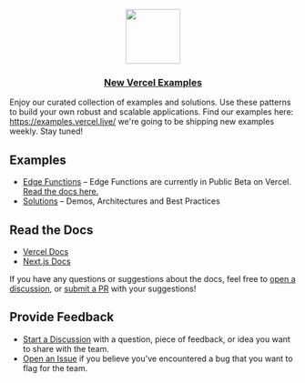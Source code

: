 <p align="center">
  <a href="https://vercel.com">
    <img src="https://assets.vercel.com/image/upload/v1588805858/repositories/vercel/logo.png" height="96">
    <h3 align="center">New Vercel Examples</h3>
  </a>
</p>

Enjoy our curated collection of examples and solutions. Use these patterns to build your own robust and scalable applications.
Find our examples here: https://examples.vercel.live/ we're going to be shipping new examples weekly. Stay tuned! 

## Examples

- [Edge Functions](/edge-functions) – Edge Functions are currently in Public Beta on Vercel. [Read the docs here.](https://vercel.com/docs/concepts/functions/edge-functions)
- [Solutions](/solutions) – Demos, Architectures and Best Practices

## Read the Docs

- [Vercel Docs](https://docs.vercel.com/)
- [Next.js Docs](https://nextjs.org/docs)

If you have any questions or suggestions about the docs, feel free to [open a discussion](https://github.com/vercel/examples/discussions), or [submit a PR](https://github.com/vercel/examples/pulls) with your suggestions!

## Provide Feedback

- [Start a Discussion](https://github.com/vercel/examples/discussions) with a question, piece of feedback, or idea you want to share with the team.
- [Open an Issue](https://github.com/vercel/examples/issues) if you believe you've encountered a bug that you want to flag for the team.
